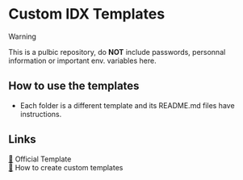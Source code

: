 # Custom IDX Templates

> [!WARNING]
> This is a pulbic repository, do **NOT** include passwords, personnal information or important env. variables here.

## How to use the templates
- Each folder is a different template and its README.md files have instructions.

## Links
[:link:](https://github.com/project-idx/templates/tree/main) Official Template  
[:link:](https://firebase.google.com/docs/studio/custom-templates#create-workspace) How to create custom templates
